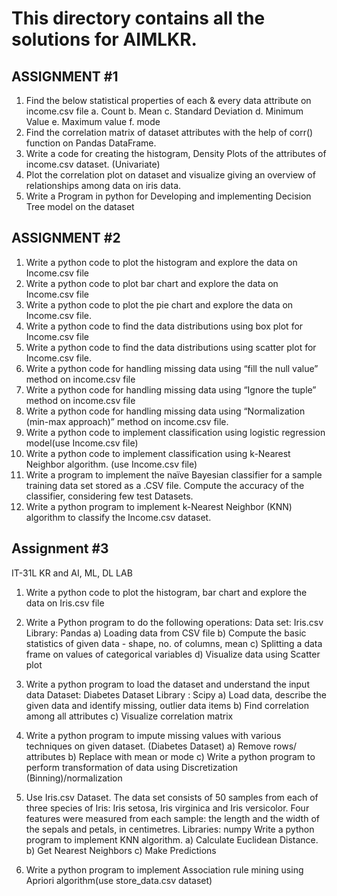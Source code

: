 # This directory contains all the solutions for AIMLKR.

## ASSIGNMENT #1
1. Find the below statistical properties of each & every data attribute on income.csv file
a. Count
b. Mean
c. Standard Deviation
d. Minimum Value
e. Maximum value
f. mode
2. Find the correlation matrix of dataset attributes with the help of corr() function on Pandas DataFrame.
3. Write a code for creating the histogram, Density Plots of the attributes of income.csv dataset. (Univariate)
4. Plot the correlation plot on dataset and visualize giving an overview of relationships among data on iris data.
5. Write a Program in python for Developing and implementing Decision Tree model on the dataset


## ASSIGNMENT #2

1. Write a python code to plot the histogram and explore the data on Income.csv file
2. Write a python code to plot bar chart and explore the data on Income.csv file
3. Write a python code to plot the pie chart and explore the data on Income.csv file.
4. Write a python code to find the data distributions using box plot for Income.csv file
5. Write a python code to find the data distributions using scatter plot for Income.csv file.
6. Write a python code for handling missing data using “fill the null value” method on
income.csv file
7. Write a python code for handling missing data using “Ignore the tuple” method on
income.csv file
8. Write a python code for handling missing data using “Normalization (min-max
approach)” method on income.csv file.
9. Write a python code to implement classification using logistic regression model(use
Income.csv file)
10. Write a python code to implement classification using k-Nearest Neighbor algorithm.
(use Income.csv file)
11. Write a program to implement the naïve Bayesian classifier for a sample training data
set stored as a .CSV file. Compute the accuracy of the classifier, considering few test
Datasets.
12. Write a python program to implement k-Nearest Neighbor (KNN) algorithm to classify
the Income.csv dataset.

## Assignment #3
IT-31L KR and AI, ML, DL LAB
1. Write a python code to plot the histogram, bar chart  and explore the data on Iris.csv file
2. Write a Python program to do the following operations:
Data set: Iris.csv
Library: Pandas
a) Loading data from CSV file
b) Compute the basic statistics of given data - shape, no. of columns, mean
c) Splitting a data frame on values of categorical variables
d) Visualize data using Scatter plot
3. Write a python program to load the dataset and understand the input data
Dataset: Diabetes Dataset
Library : Scipy
a) Load data, describe the given data and identify missing, outlier data items
b) Find correlation among all attributes
c) Visualize correlation matrix
4. Write a python program to impute missing values with various techniques on given dataset. (Diabetes Dataset)
a) Remove rows/ attributes
b) Replace with mean or mode
c) Write a python program to perform transformation of data using Discretization (Binning)/normalization

5. Use Iris.csv Dataset. The data set consists of 50 samples from each of three species of Iris: Iris setosa, Iris virginica and Iris versicolor. Four features were measured from each sample: the length and the width of the sepals and petals, in centimetres.
Libraries: numpy 
Write a python program to  implement KNN algorithm.
a) Calculate Euclidean Distance. b) Get Nearest Neighbors c) Make Predictions

6. Write a python program to implement Association rule mining using Apriori algorithm(use store_data.csv dataset)
